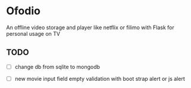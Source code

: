 # Ofodio

An offline video storage and player like netflix or filimo with Flask for personal usage on TV

## TODO
- [ ] change db from sqlite to mongodb
- [ ] new movie input field empty validation with boot strap alert or js alert

